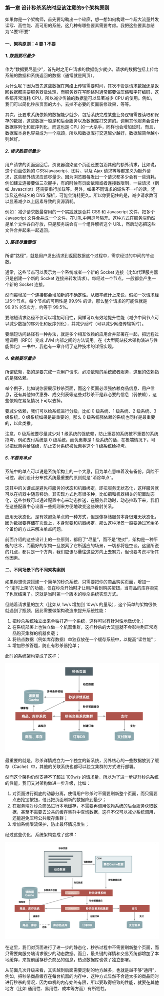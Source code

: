 ### 第一章 设计秒杀系统时应该注意的5个架构原则

如果你是一个架构师，首先要勾勒出一个轮廓，想一想如何构建一个超大流量并发读写、高性能、高可用的系统，这几种有哪些要素需要考虑。我把这些要素总结为“4要1不要”

#### 一、架构原则：4 要 1 不要

##### 1. 数据要尽量少

作为“数据要尽量少”，首先时之用户请求的数据能少就少。请求的数据包括上传给系统的数据和系统返回的数据（通常就是网页）。

为什么呢？因为首先这些数据在网络上传输需要时间，其次不管是请求数据还是返回数据都需要服务器做处理，而服务器在写网络时通常都要做压缩和字符编码，这些都非常消耗 CPU，所以减少传输的数据量可以显著减少 CPU 的使用。例如，我们可以简化秒杀页面的大小，去掉不必要的页面装修效果，等等。

其次，还要求系统依赖的数据能少就少，包括系统完成某些业务逻辑需要读取和保存的数据，这些数据一般是和后台服务以及数据库打交道的。调用其他服务会设计数据序列化和反序列化，而这也是 CPU 的一大杀手，同样也会增加延时。而且，数据库本身也容易成为一个瓶颈，所以和数据库打交道越少越好，数据越简单越小则越好。

##### 2. 请求数要尽量少

用户请求的页面返回后，浏览器渲染这个页面还要包涵其他的额外请求，比如说，这个页面依赖的 CSS/Javascript、图片、以及 Ajax 请求等等都定义为额外请求，这些额外请求应该尽量少。因为浏览器每发出一个请求都多少会有一些消耗，例如建立连接要做三次握手，有的时候有页面依赖或者连接数限制，一些请求（例如 Javascript）还需要串行加载等。另外，如果不同请求的域名不一样的话，还涉及这些域名的 DNS 解析，可能会消耗更久。所以你要记住的是，减少请求数可以显著减少以上因素导致的资源消耗。

例如：减少请求数最常用的一个实践就是合并 CSS 和 Javascript 文件，把多个 Javascript 文件合并成一个文件，在URL中用逗号隔开。这种方式在服务端仍然是单个文件各自存放，只是服务端会有一个组件解析这个 URL，然后动态把这些文件合并起来一起返回。

##### 3. 路径尽量要短

所谓“路径”，就是用户发出请求到返回数据这个过程中，需求经过的中间的节点数。

通常，这些节点可以表示为一个系统或者一个新的 Socket 连接（比如代理服务器只是创建一个新的 Socket 连接来转发请求）。每经过一个节点，一般都会产生一个新的 Socket 连接。

然而每增加一个连接都会增加新的不确定性。从概率统计上来说，假如一次请求经过5个节点，每个节点的可用性是 99.9% 的话，那么整个请求的可能性就是 99.9% 的5次方，约等于 99.5%。

要缩短请求路径不仅可以增加可用性，同样可以有效地提升性能（减少中间节点可以减少数据的序列化和反序列化），并减少延时（可以减少网络传输耗时）。

要缩短访问路径有一种办法，就是多个相互依赖的应用合并部署在一起，把远程过程调用（RPC）变成 JVM 内部之间的方法调用。在《大型网站技术架构演进与性能优化》一书中，我也有一章介绍了这种技术的详细实现。

##### 4. 依赖要尽量少

所谓依赖，指的是要完成一次用户请求，必须依赖的系统或者服务，这里的依赖指的是强依赖。

举个例子，比如说你要展示秒杀页面，而这个页面必须强依赖商品信息、用户信息，还有其他如优惠券、成交列表等这些对秒杀不是非必要的信息（弱依赖），这些依赖在紧急情况下可以去掉。

要减少依赖，我们可以给系统进行分级，比如 0 级系统、1 级系统、2 级系统、3 级系统。0 级系统如果是最重要的，那么 0 级系统强依赖的系统也同样是最重要的，以此类推。

注意，0 级系统要尽量减少对 1 级系统的强依赖，防止重要的系统被不重要的系统拖垮。例如支付系统是 0 级系统，而优惠券是 1 级系统的话，在极端情况下，可以把优惠券给降级，防止支付系统被优惠券这个 1 级系统给拖垮。

##### 5. 不要有单点

系统中的单点可以说是系统架构上的一个大忌，因为单点意味着没有备份，风险不可控，我们设计分布式系统最重要的原则就是“消除单点”。

这其中的关键点是避免将服务的状态和机器绑定，即把服务无状态化，这样服务就可以在机器中随意移动。其实现方式也有很多种，比如把和机器相关的配置动态化，这些参数可以通过配置中心来动态推送，在服务启动时，动态拉取下来，我们在这些配置中心设置一些规则来方便地改变这些映射关系。

应用无状态化，是有效避免单点的一种方式，但是像存储服务本身很难无状态化，因为数据要存储在次盘上，本身就要和机器绑定，那么这种场景一般要通过冗余多个备份的方式来解决单点问题。

前面介绍的这些设计上的一些原则，都用了“尽量”，而不是“绝对”，架构是一种平衡的艺术，而最好的架构一旦脱离了它所适应的场景，一切都将是空谈。这里所说的几点，都只是一个方向，我们应该尽量往这些方向上去努力，但也要考虑平衡其他因素。

#### 二、不同场景下的不同架构案例

如果你想快速搭建一个简单的秒杀系统，只需要把你的商品购买页面，增加一个“定时上架”的功能，仅在秒杀开始时才让用户看到购买按钮，当商品的库存卖完了也就结束了。这就是当时第一个版本的秒杀系统实现方式。

但随着请求量的加大（比如从 1w/s 增加到 10w/s 的量级），这个简单的架构很快就遇到了瓶颈，因此需要做架构改造来提升系统性能：

1. 把秒杀系统独立出来单独打造一个系统，这样可以有针对性地做优化；
2. 在系统部署上也独立做一个机器集群，这样秒杀的大流量就不会影响到正常商品购买集群的机器负载；
3. 将热点数据（例如库存数据）单独存放在一个缓存系统中，以提高“读性能”；
4. 增加秒杀答题，防止有秒杀器抢单；

此时的系统架构变成了这样：

![seckill-1-2-1](images/seckill-1-2-1.png)

最重要的就是，秒杀详情成立为一个独立的新系统，另外核心的一些数据放到了缓存（Cache）中，其他的关联系统也都可以独立集群的方式进行部署。

然而这个架构仍然支持不了超过 100w/s 的请求量，所以为了进一步提升秒杀系统的性能，我们又对架构做进一步升级，比如：

1. 对页面进行彻底的动静分离，使得用户秒杀时不需要刷新整个页面，而只需要点击抢宝按钮，借此把页面刷新的数据降到最少；
2. 在服务端对秒杀商品进行本地缓存，不需要再调用依赖系统的后台服务获取数据，甚至不需要去公共的缓存集群中查询数据，这样不仅可以减少系统调用，还能避免压垮公共缓存集群；
3. 增加系统限流保护，防止最坏情况发生；

经过这些优化，系统架构变成了这样：

![seckill-1-2-2](images/seckill-1-2-2.png)

在这里，我们对页面进行了进一步的静态化，秒杀过程中不需要刷新整个页面，而只需要向服务端请求很少的动态数据。而且，最关键的详情和交易系统都增加了本地缓存，来提前缓存秒杀商品的信息，热点数据库也做了独立部署。

从前面几次升级来看，其实越到后面需要定制的地方越多，也就是越不够“通用”，例如，把秒杀商品缓存在每台机器的内存中，这种方式显然不合适太多的商品同时进行秒杀的情况，因为单机的内存始终有限，所以要取得极致的性能，就要在其他地方（比如 通用性、易用性、成本等方面）有所牺牲。







